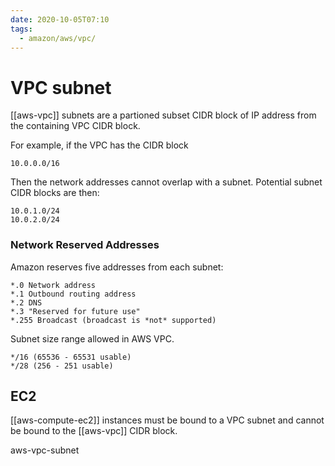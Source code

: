 ```yaml
---
date: 2020-10-05T07:10
tags:
  - amazon/aws/vpc/
---
```


# VPC subnet

[[aws-vpc]] subnets are a partioned subset CIDR block of
IP address from the containing VPC CIDR block.


For example, if the VPC has the CIDR block
```
10.0.0.0/16
```
Then the network addresses cannot overlap with a subnet.
Potential subnet CIDR blocks are then:
```
10.0.1.0/24
10.0.2.0/24
```

### Network Reserved Addresses
Amazon reserves five addresses from each subnet:
```
*.0 Network address
*.1 Outbound routing address
*.2 DNS
*.3 "Reserved for future use"
*.255 Broadcast (broadcast is *not* supported)
```


Subnet size range allowed in AWS VPC. 
```
*/16 (65536 - 65531 usable) 
*/28 (256 - 251 usable)
```



## EC2

[[aws-compute-ec2]] instances must be bound to a VPC subnet
and cannot be bound to the [[aws-vpc]] CIDR block.



aws-vpc-subnet